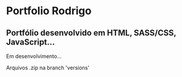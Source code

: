 # Portfolio Rodrigo

## Portfólio desenvolvido em HTML, SASS/CSS, JavaScript...

Em desenvolvimento...

Arquivos .zip na branch 'versions'

